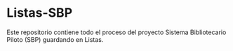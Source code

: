 # Listas-SBP
Este repositorio contiene todo el proceso del proyecto Sistema Bibliotecario Piloto (SBP) guardando en Listas.
